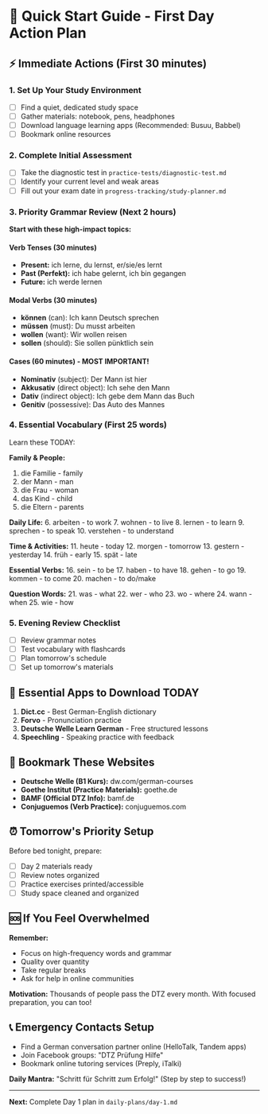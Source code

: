 # 🚀 Quick Start Guide - First Day Action Plan

## ⚡ Immediate Actions (First 30 minutes)

### 1. Set Up Your Study Environment
- [ ] Find a quiet, dedicated study space
- [ ] Gather materials: notebook, pens, headphones
- [ ] Download language learning apps (Recommended: Busuu, Babbel)
- [ ] Bookmark online resources

### 2. Complete Initial Assessment
- [ ] Take the diagnostic test in `practice-tests/diagnostic-test.md`
- [ ] Identify your current level and weak areas
- [ ] Fill out your exam date in `progress-tracking/study-planner.md`

### 3. Priority Grammar Review (Next 2 hours)
**Start with these high-impact topics:**

#### Verb Tenses (30 minutes)
- **Present:** ich lerne, du lernst, er/sie/es lernt
- **Past (Perfekt):** ich habe gelernt, ich bin gegangen
- **Future:** ich werde lernen

#### Modal Verbs (30 minutes)
- **können** (can): Ich kann Deutsch sprechen
- **müssen** (must): Du musst arbeiten
- **wollen** (want): Wir wollen reisen
- **sollen** (should): Sie sollen pünktlich sein

#### Cases (60 minutes) - MOST IMPORTANT!
- **Nominativ** (subject): Der Mann ist hier
- **Akkusativ** (direct object): Ich sehe den Mann
- **Dativ** (indirect object): Ich gebe dem Mann das Buch
- **Genitiv** (possessive): Das Auto des Mannes

### 4. Essential Vocabulary (First 25 words)
Learn these TODAY:

**Family & People:**
1. die Familie - family
2. der Mann - man
3. die Frau - woman  
4. das Kind - child
5. die Eltern - parents

**Daily Life:**
6. arbeiten - to work
7. wohnen - to live
8. lernen - to learn
9. sprechen - to speak
10. verstehen - to understand

**Time & Activities:**
11. heute - today
12. morgen - tomorrow
13. gestern - yesterday
14. früh - early
15. spät - late

**Essential Verbs:**
16. sein - to be
17. haben - to have
18. gehen - to go
19. kommen - to come
20. machen - to do/make

**Question Words:**
21. was - what
22. wer - who
23. wo - where
24. wann - when
25. wie - how

### 5. Evening Review Checklist
- [ ] Review grammar notes
- [ ] Test vocabulary with flashcards
- [ ] Plan tomorrow's schedule
- [ ] Set up tomorrow's materials

## 📱 Essential Apps to Download TODAY
1. **Dict.cc** - Best German-English dictionary
2. **Forvo** - Pronunciation practice
3. **Deutsche Welle Learn German** - Free structured lessons
4. **Speechling** - Speaking practice with feedback

## 🔗 Bookmark These Websites
- **Deutsche Welle (B1 Kurs):** dw.com/german-courses  
- **Goethe Institut (Practice Materials):** goethe.de
- **BAMF (Official DTZ Info):** bamf.de
- **Conjuguemos (Verb Practice):** conjuguemos.com

## ⏰ Tomorrow's Priority Setup
Before bed tonight, prepare:
- [ ] Day 2 materials ready
- [ ] Review notes organized
- [ ] Practice exercises printed/accessible
- [ ] Study space cleaned and organized

## 🆘 If You Feel Overwhelmed
**Remember:** 
- Focus on high-frequency words and grammar
- Quality over quantity
- Take regular breaks
- Ask for help in online communities

**Motivation:** Thousands of people pass the DTZ every month. With focused preparation, you can too!

## 📞 Emergency Contacts Setup
- Find a German conversation partner online (HelloTalk, Tandem apps)
- Join Facebook groups: "DTZ Prüfung Hilfe"
- Bookmark online tutoring services (Preply, iTalki)

**Daily Mantra:** "Schritt für Schritt zum Erfolg!" (Step by step to success!)

---
**Next:** Complete Day 1 plan in `daily-plans/day-1.md` 